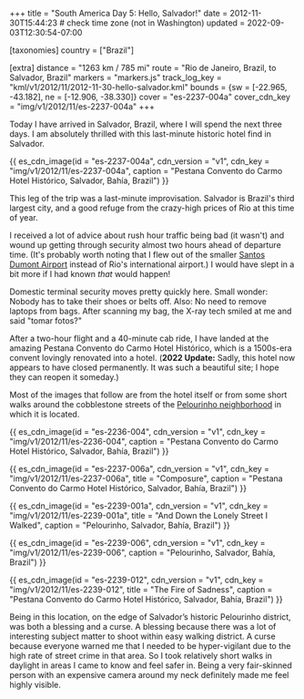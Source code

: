 +++
title = "South America Day 5: Hello, Salvador!"
date = 2012-11-30T15:44:23 # check time zone (not in Washington)
updated = 2022-09-03T12:30:54-07:00

[taxonomies]
country = ["Brazil"]

[extra]
distance = "1263 km / 785 mi"
route = "Rio de Janeiro, Brazil, to Salvador, Brazil"
markers = "markers.js"
track_log_key = "kml/v1/2012/11/2012-11-30-hello-salvador.kml"
bounds = {sw = [-22.965, -43.182], ne = [-12.906, -38.330]}
cover = "es-2237-004a"
cover_cdn_key = "img/v1/2012/11/es-2237-004a"
+++

Today I have arrived in Salvador, Brazil, where I will spend the next three days. I am absolutely thrilled with this last-minute historic hotel find in Salvador.

<!-- more -->

{{ es_cdn_image(id = "es-2237-004a", cdn_version = "v1", cdn_key = "img/v1/2012/11/es-2237-004a", caption = "Pestana Convento do Carmo Hotel Histórico, Salvador, Bahía, Brazil") }}

This leg of the trip was a last-minute improvisation. Salvador is Brazil's third largest city, and a good refuge from the crazy-high prices of Rio at this time of year.

I received a lot of advice about rush hour traffic being bad (it wasn't) and wound up getting through security almost two hours ahead of departure time. (It's probably worth noting that I flew out of the smaller [Santos Dumont Airport](https://en.wikipedia.org/wiki/Santos_Dumont_Airport) instead of Rio's international airport.) I would have slept in a bit more if I had known _that_ would happen!

Domestic terminal security moves pretty quickly here. Small wonder: Nobody has to take their shoes or belts off. Also: No need to remove laptops from bags. After scanning my bag, the X-ray tech smiled at me and said "tomar fotos?"

After a two-hour flight and a 40-minute cab ride, I have landed at the amazing Pestana Convento do Carmo Hotel Histórico, which is a 1500s-era convent lovingly renovated into a hotel. (**2022 Update:** Sadly, this hotel now appears to have closed permanently. It was such a beautiful site; I hope they can reopen it someday.)

Most of the images that follow are from the hotel itself or from some short walks around the cobblestone streets of the [Pelourinho neighborhood](https://en.wikipedia.org/wiki/Historic_Center_of_Salvador) in which it is located.

{{ es_cdn_image(id = "es-2236-004", cdn_version = "v1", cdn_key = "img/v1/2012/11/es-2236-004", caption = "Pestana Convento do Carmo Hotel Histórico, Salvador, Bahía, Brazil") }}

{{ es_cdn_image(id = "es-2237-006a", cdn_version = "v1", cdn_key = "img/v1/2012/11/es-2237-006a", title = "Composure", caption = "Pestana Convento do Carmo Hotel Histórico, Salvador, Bahía, Brazil") }}

{{ es_cdn_image(id = "es-2239-001a", cdn_version = "v1", cdn_key = "img/v1/2012/11/es-2239-001a", title = "And Down the Lonely Street I Walked", caption = "Pelourinho, Salvador, Bahía, Brazil") }}

{{ es_cdn_image(id = "es-2239-006", cdn_version = "v1", cdn_key = "img/v1/2012/11/es-2239-006", caption = "Pelourinho, Salvador, Bahía, Brazil") }}

{{ es_cdn_image(id = "es-2239-012", cdn_version = "v1", cdn_key = "img/v1/2012/11/es-2239-012", title = "The Fire of Sadness", caption = "Pestana Convento do Carmo Hotel Histórico, Salvador, Bahía, Brazil") }}

Being in this location, on the edge of Salvador’s historic Pelourinho district, was both a blessing and a curse. A blessing because there was a lot of interesting subject matter to shoot within easy walking district. A curse because everyone warned me that I needed to be hyper-vigilant due to the high rate of street crime in that area. So I took relatively short walks in daylight in areas I came to know and feel safer in. Being a very fair-skinned person with an expensive camera around my neck definitely made me feel highly visible.
